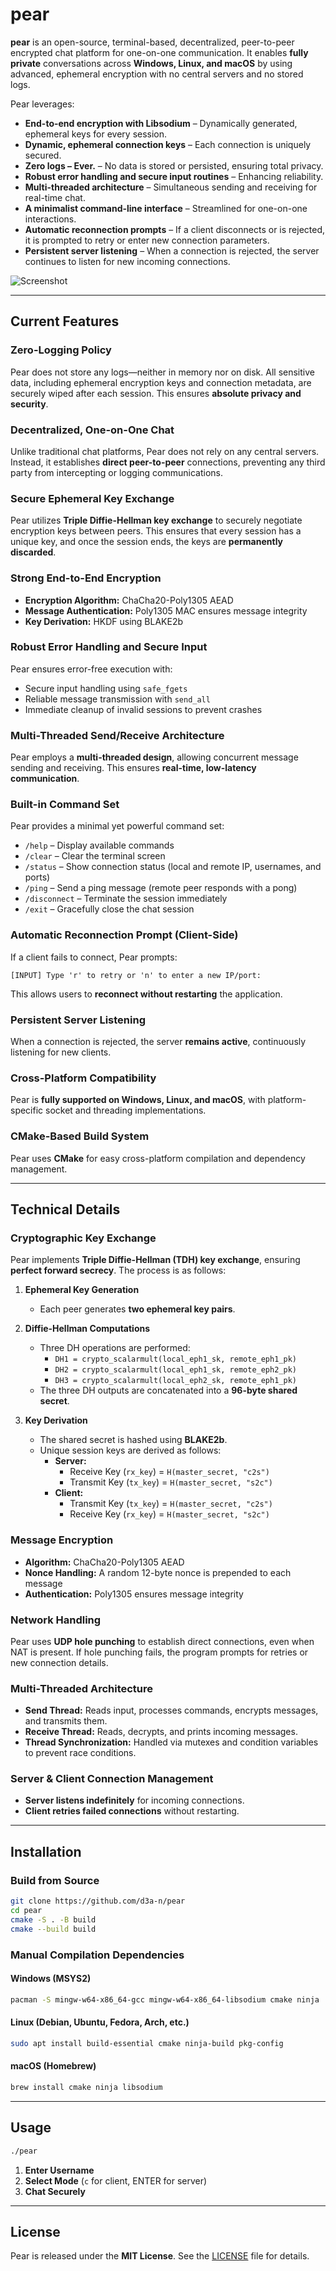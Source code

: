 # pear

**pear** is an open-source, terminal-based, decentralized, peer-to-peer encrypted chat platform for one-on-one communication. It enables **fully private** conversations across **Windows, Linux, and macOS** by using advanced, ephemeral encryption with no central servers and no stored logs.

Pear leverages:
- **End-to-end encryption with Libsodium** – Dynamically generated, ephemeral keys for every session.
- **Dynamic, ephemeral connection keys** – Each connection is uniquely secured.
- **Zero logs – Ever.** – No data is stored or persisted, ensuring total privacy.
- **Robust error handling and secure input routines** – Enhancing reliability.
- **Multi-threaded architecture** – Simultaneous sending and receiving for real-time chat.
- **A minimalist command-line interface** – Streamlined for one-on-one interactions.
- **Automatic reconnection prompts** – If a client disconnects or is rejected, it is prompted to retry or enter new connection parameters.
- **Persistent server listening** – When a connection is rejected, the server continues to listen for new incoming connections.

![Screenshot](screenshots/screenshot.png)

---

## Current Features

### Zero-Logging Policy
Pear does not store any logs—neither in memory nor on disk. All sensitive data, including ephemeral encryption keys and connection metadata, are securely wiped after each session. This ensures **absolute privacy and security**.

### Decentralized, One-on-One Chat
Unlike traditional chat platforms, Pear does not rely on any central servers. Instead, it establishes **direct peer-to-peer** connections, preventing any third party from intercepting or logging communications.

### Secure Ephemeral Key Exchange
Pear utilizes **Triple Diffie-Hellman key exchange** to securely negotiate encryption keys between peers. This ensures that every session has a unique key, and once the session ends, the keys are **permanently discarded**.

### Strong End-to-End Encryption
- **Encryption Algorithm:** ChaCha20-Poly1305 AEAD
- **Message Authentication:** Poly1305 MAC ensures message integrity
- **Key Derivation:** HKDF using BLAKE2b

### Robust Error Handling and Secure Input
Pear ensures error-free execution with:
- Secure input handling using `safe_fgets`
- Reliable message transmission with `send_all`
- Immediate cleanup of invalid sessions to prevent crashes

### Multi-Threaded Send/Receive Architecture
Pear employs a **multi-threaded design**, allowing concurrent message sending and receiving. This ensures **real-time, low-latency communication**.

### Built-in Command Set
Pear provides a minimal yet powerful command set:
- `/help` – Display available commands
- `/clear` – Clear the terminal screen
- `/status` – Show connection status (local and remote IP, usernames, and ports)
- `/ping` – Send a ping message (remote peer responds with a pong)
- `/disconnect` – Terminate the session immediately
- `/exit` – Gracefully close the chat session

### Automatic Reconnection Prompt (Client-Side)
If a client fails to connect, Pear prompts:
```
[INPUT] Type 'r' to retry or 'n' to enter a new IP/port:
```
This allows users to **reconnect without restarting** the application.

### Persistent Server Listening
When a connection is rejected, the server **remains active**, continuously listening for new clients.

### Cross-Platform Compatibility
Pear is **fully supported on Windows, Linux, and macOS**, with platform-specific socket and threading implementations.

### CMake-Based Build System
Pear uses **CMake** for easy cross-platform compilation and dependency management.

---

## Technical Details

### Cryptographic Key Exchange
Pear implements **Triple Diffie-Hellman (TDH) key exchange**, ensuring **perfect forward secrecy**. The process is as follows:

1. **Ephemeral Key Generation**
   - Each peer generates **two ephemeral key pairs**.

2. **Diffie-Hellman Computations**
   - Three DH operations are performed:
     - `DH1 = crypto_scalarmult(local_eph1_sk, remote_eph1_pk)`
     - `DH2 = crypto_scalarmult(local_eph1_sk, remote_eph2_pk)`
     - `DH3 = crypto_scalarmult(local_eph2_sk, remote_eph1_pk)`
   - The three DH outputs are concatenated into a **96-byte shared secret**.

3. **Key Derivation**
   - The shared secret is hashed using **BLAKE2b**.
   - Unique session keys are derived as follows:
     - **Server:**
       - Receive Key (`rx_key`) = `H(master_secret, "c2s")`
       - Transmit Key (`tx_key`) = `H(master_secret, "s2c")`
     - **Client:**
       - Transmit Key (`tx_key`) = `H(master_secret, "c2s")`
       - Receive Key (`rx_key`) = `H(master_secret, "s2c")`

### Message Encryption
- **Algorithm:** ChaCha20-Poly1305 AEAD
- **Nonce Handling:** A random 12-byte nonce is prepended to each message
- **Authentication:** Poly1305 ensures message integrity

### Network Handling
Pear uses **UDP hole punching** to establish direct connections, even when NAT is present. If hole punching fails, the program prompts for retries or new connection details.

### Multi-Threaded Architecture
- **Send Thread:** Reads input, processes commands, encrypts messages, and transmits them.
- **Receive Thread:** Reads, decrypts, and prints incoming messages.
- **Thread Synchronization:** Handled via mutexes and condition variables to prevent race conditions.

### Server & Client Connection Management
- **Server listens indefinitely** for incoming connections.
- **Client retries failed connections** without restarting.

---

## Installation

### Build from Source
```sh
git clone https://github.com/d3a-n/pear
cd pear
cmake -S . -B build
cmake --build build
```

### Manual Compilation Dependencies
#### Windows (MSYS2)
```sh
pacman -S mingw-w64-x86_64-gcc mingw-w64-x86_64-libsodium cmake ninja
```

#### Linux (Debian, Ubuntu, Fedora, Arch, etc.)
```sh
sudo apt install build-essential cmake ninja-build pkg-config
```

#### macOS (Homebrew)
```sh
brew install cmake ninja libsodium
```

---

## Usage
```sh
./pear
```

1. **Enter Username**
2. **Select Mode** (`c` for client, ENTER for server)
3. **Chat Securely**

---

## License
Pear is released under the **MIT License**. See the [LICENSE](LICENSE) file for details.

